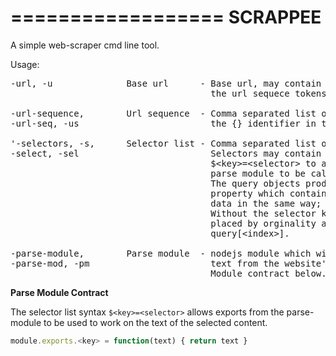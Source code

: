 ==================
SCRAPPEE
==================

A simple web-scraper cmd line tool.


Usage:
<pre>
-url, -u              Base url      - Base url, may contain {} to be replaced by
                                      the url sequece tokens.

-url-sequence,        Url sequence  - Comma separated list of tokens to replace
-url-seq, -us                         the {} identifier in the base url.

'-selectors, -s,      Selector list - Comma separated list of selectors.
-select, -sel                         Selectors may contain the following syntax
                                      $&lt;key&gt;=&lt;selector&gt; to allow methods of the 
                                      parse module to be called by the $&lt;key$&gt;.
                                      The query objects produced will have a data
                                      property which contains the parsed or unparsed 
                                      data in the same way; query.data.$&lt;key$&gt; = $&lt;data$&gt;
                                      Without the selector key syntax content in 
                                      placed by orginality and may be accessed via
                                      query[&lt;index&gt;].

-parse-module,        Parse module  - nodejs module which will be loaded to parse
-parse-mod, -pm                       text from the website's content.
                                      Module contract below.
</pre>

__Parse Module Contract__

The selector list syntax ```$<key>=<selector>``` allows exports from the parse-module
to be used to work on the text of the selected content. 

```javascript
module.exports.<key> = function(text) { return text }
```
